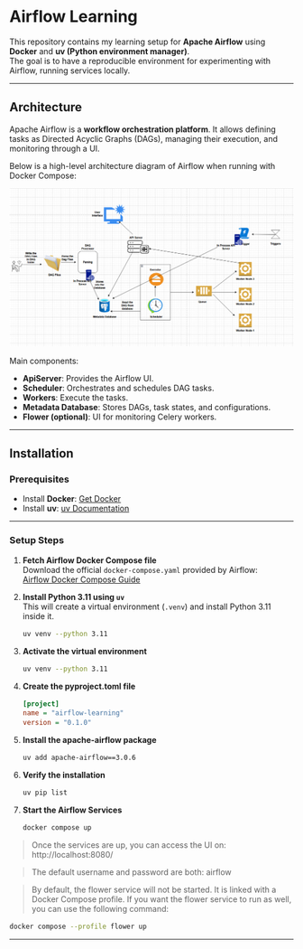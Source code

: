 # Airflow Learning

This repository contains my learning setup for **Apache Airflow** using **Docker** and **uv (Python environment manager)**.  
The goal is to have a reproducible environment for experimenting with Airflow, running services locally.

---

## Architecture

Apache Airflow is a **workflow orchestration platform**. It allows defining tasks as Directed Acyclic Graphs (DAGs), managing their execution, and monitoring through a UI.

Below is a high-level architecture diagram of Airflow when running with Docker Compose:

![Airflow Architecture](docs/airflow-architecture.png)


Main components:
- **ApiServer**: Provides the Airflow UI.
- **Scheduler**: Orchestrates and schedules DAG tasks.
- **Workers**: Execute the tasks.
- **Metadata Database**: Stores DAGs, task states, and configurations.
- **Flower (optional)**: UI for monitoring Celery workers.

---

## Installation

### Prerequisites
- Install **Docker**: [Get Docker](https://www.docker.com/get-started/)  
- Install **uv**: [uv Documentation](https://docs.astral.sh/uv/)  

---

### Setup Steps

1. **Fetch Airflow Docker Compose file**  
   Download the official `docker-compose.yaml` provided by Airflow:  
   [Airflow Docker Compose Guide](https://airflow.apache.org/docs/apache-airflow/stable/howto/docker-compose/index.html#fetching-docker-compose-yaml)

2. **Install Python 3.11 using `uv`**  
   This will create a virtual environment (`.venv`) and install Python 3.11 inside it.
   ```bash
   uv venv --python 3.11

3. **Activate the virtual environment**
   ```bash
   uv venv --python 3.11
4. **Create the pyproject.toml file**
   ```ini
   [project]
   name = "airflow-learning"
   version = "0.1.0"
5. **Install the apache-airflow package**
      ```bash
   uv add apache-airflow==3.0.6
6. **Verify the installation**
      ```bash
   uv pip list
7. **Start the Airflow Services**
      ```bash
   docker compose up

>Once the services are up, you can access the UI on:
http://localhost:8080/

> The default username and password are both: airflow

> By default, the flower service will not be started. 
> It is linked with a Docker Compose profile. If you want the flower service to run as well, you can use the following command:

   ```bash
   docker compose --profile flower up
   ```

---